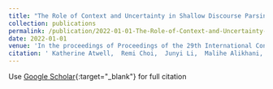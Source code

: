 ```yaml
---
title: "The Role of Context and Uncertainty in Shallow Discourse Parsing"
collection: publications
permalink: /publication/2022-01-01-The-Role-of-Context-and-Uncertainty-in-Shallow-Discourse-Parsing
date: 2022-01-01
venue: 'In the proceedings of Proceedings of the 29th International Conference on Computational Linguistics'
citation: ' Katherine Atwell,  Remi Choi,  Junyi Li,  Malihe Alikhani, &quot;The Role of Context and Uncertainty in Shallow Discourse Parsing.&quot; In the proceedings of Proceedings of the 29th International Conference on Computational Linguistics, 2022.'
---
```

Use [Google Scholar](https://scholar.google.com/scholar?q=The+Role+of+Context+and+Uncertainty+in+Shallow+Discourse+Parsing){:target="_blank"} for full citation